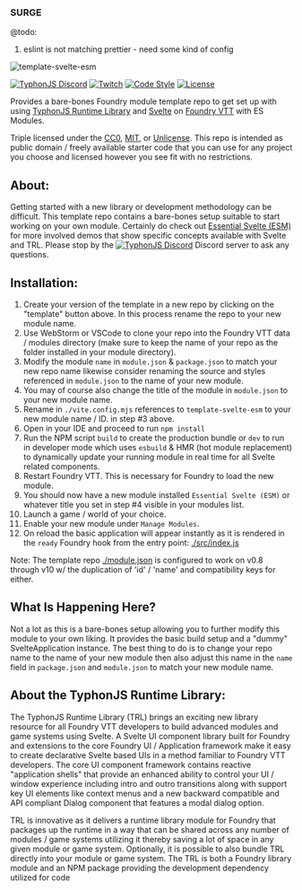 ### SURGE

@todo:

1. eslint is not matching prettier - need some kind of config



![template-svelte-esm](https://i.imgur.com/rmfWSrs.jpg)


[![TyphonJS Discord](https://img.shields.io/discord/737953117999726592?label=TyphonJS%20Discord)](https://discord.gg/mnbgN8f)
[![Twitch](https://img.shields.io/twitch/status/typhonrt?style=social)](https://www.twitch.tv/typhonrt)
[![Code Style](https://img.shields.io/badge/code%20style-allman-yellowgreen.svg?style=flat)](https://en.wikipedia.org/wiki/Indent_style#Allman_style)
[![License](https://img.shields.io/badge/license-MIT-yellowgreen.svg?style=flat)](https://github.com/typhonjs-fvtt-demo/template-svelte-esm/blob/main/LICENSE)

Provides a bare-bones Foundry module template repo to get set up with using
[TyphonJS Runtime Library](https://github.com/typhonjs-fvtt-lib/typhonjs) and [Svelte](https://svelte.dev/) on
[Foundry VTT](https://foundryvtt.com/) with ES Modules.

Triple licensed under the [CC0](https://github.com/typhonjs-fvtt-demo/template-svelte-esm/blob/main/LICENSE-CC0), 
[MIT](https://github.com/typhonjs-fvtt-demo/template-svelte-esm/blob/main/LICENSE-MIT), or 
[Unlicense](https://github.com/typhonjs-fvtt-demo/template-svelte-esm/blob/main/LICENSE-UNLICENSE). This repo is 
intended as public domain / freely available starter code that you can use for any project you choose and licensed 
however you see fit with no restrictions.

## About:
Getting started with a new library or development methodology can be difficult. This template repo contains a 
bare-bones setup suitable to start working on your own module. Certainly do check out 
[Essential Svelte (ESM)](https://github.com/typhonjs-fvtt-demo/essential-svelte-esm) for more involved demos that show specific 
concepts available with Svelte and TRL. Please stop by the 
[![TyphonJS Discord](https://img.shields.io/discord/737953117999726592?label=TyphonJS)](https://discord.gg/mnbgN8f)
Discord server to ask any questions.

## Installation:
1. Create your version of the template in a new repo by clicking on the "template" button above. In this process rename
the repo to your new module name.
2. Use WebStorm or VSCode to clone your repo into the Foundry VTT data / modules directory (make sure to keep the name
of your repo as the folder installed in your module directory).
3. Modify the module `name` in `module.json` & `package.json` to match your new repo name likewise consider renaming the 
source and styles referenced in `module.json` to the name of your new module.
4. You may of course also change the title of the module in `module.json` to your new module name.
5. Rename in `./vite.config.mjs` references to `template-svelte-esm` to your new module name / ID. 
in step #3 above.
6. Open in your IDE and proceed to run `npm install`
7. Run the NPM script `build` to create the production bundle or `dev` to run in developer mode which uses `esbuild` & 
HMR (hot module replacement) to dynamically update your running module in real time for all Svelte related components.   
8. Restart Foundry VTT. This is necessary for Foundry to load the new module.
9. You should now have a new module installed `Essential Svelte (ESM)` or whatever title you set in step #4 visible in 
your modules list.
10. Launch a game / world of your choice.
11. Enable your new module under `Manage Modules`.
12. On reload the basic application will appear instantly as it is rendered in the `ready` Foundry hook from the entry 
point: [./src/index.js](https://github.com/typhonjs-fvtt-demo/template-svelte-esm/blob/main/src/index.js)

Note: The template repo [./module.json](https://github.com/typhonjs-fvtt-demo/template-svelte-esm/blob/main/module.json)
is configured to work on v0.8 through v10 w/ the duplication of 'id' / 'name' and compatibility keys for either. 

## What Is Happening Here?
Not a lot as this is a bare-bones setup allowing you to further modify this module to your own liking. It provides
the basic build setup and a "dummy" SvelteApplication instance. The best thing to do is to change your repo name to the 
name of your new module then also adjust this name in the `name` field in `package.json` and `module.json` to match your
new module name. 

## About the TyphonJS Runtime Library:
The TyphonJS Runtime Library (TRL) brings an exciting new library resource for all Foundry VTT developers to build
advanced modules and game systems using Svelte. A Svelte UI component library built for Foundry and extensions to the
core Foundry UI / Application framework make it easy to create declarative Svelte based UIs in a method familiar to
Foundry VTT developers. The core UI component framework contains reactive "application shells" that provide an enhanced
ability to control your UI / window experience including intro and outro transitions along with support key UI elements
like context menus and a new backward compatible and API compliant Dialog component that features a modal dialog option.

TRL is innovative as it delivers a runtime library module for Foundry that packages up the runtime in a way that
can be shared across any number of modules / game systems utilizing it thereby saving a lot of space in any given
module or game system. Optionally, it is possible to also bundle TRL directly into your module or game system. The TRL
is both a Foundry library module and an NPM package providing the development dependency utilized for code 
